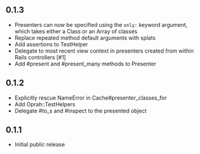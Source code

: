 0.1.3
-----

- Presenters can now be specified using the `only:` keyword
  argument, which takes either a Class or an Array of classes
- Replace repeated method default arguments with splats
- Add assertions to TestHelper
- Delegate to most recent view context in presenters created
  from within Rails controllers [#1]
- Add #present and #present_many methods to Presenter

0.1.2
-----

- Explicitly rescue NameError in Cache#presenter_classes_for
- Add Oprah::TestHelpers
- Delegate #to_s and #inspect to the presented object

0.1.1
-----

- Initial public release
